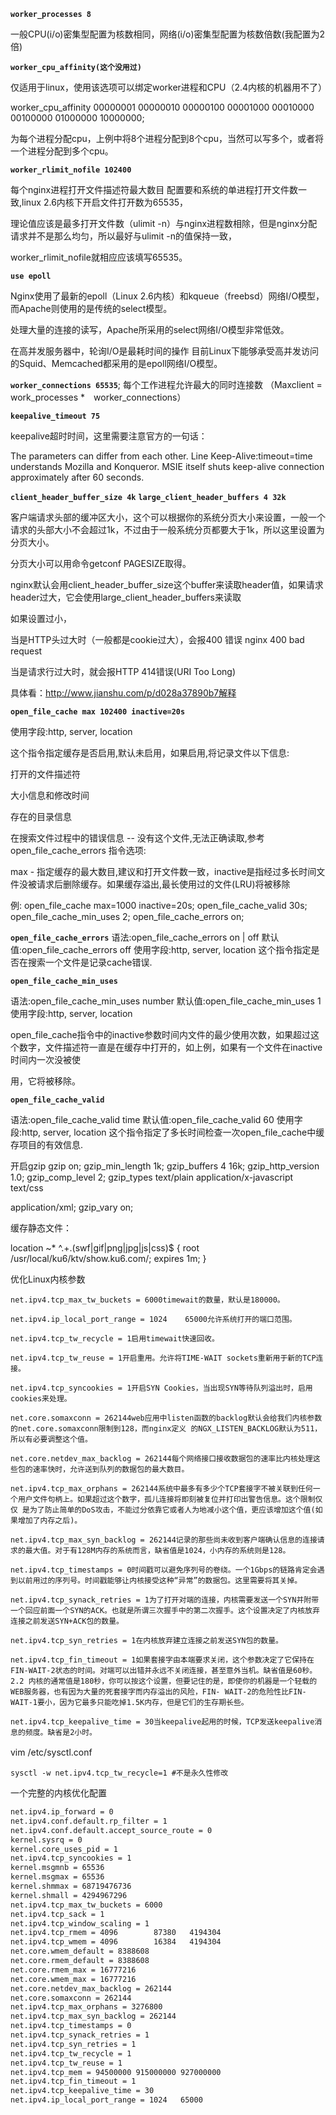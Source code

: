 **```worker_processes 8```**

一般CPU(i/o)密集型配置为核数相同，网络(i/o)密集型配置为核数倍数(我配置为2倍)

 

**```worker_cpu_affinity(这个没用过)```**

仅适用于linux，使用该选项可以绑定worker进程和CPU（2.4内核的机器用不了）

worker_cpu_affinity 00000001 00000010 00000100 00001000 00010000 00100000 01000000 10000000;

为每个进程分配cpu，上例中将8个进程分配到8个cpu，当然可以写多个，或者将一个进程分配到多个cpu。

 

**```worker_rlimit_nofile 102400```**

每个nginx进程打开文件描述符最大数目 配置要和系统的单进程打开文件数一致,linux 2.6内核下开启文件打开数为65535，

理论值应该是最多打开文件数（ulimit -n）与nginx进程数相除，但是nginx分配请求并不是那么均匀，所以最好与ulimit -n的值保持一致，

worker_rlimit_nofile就相应应该填写65535。

 

**```use epoll```**

Nginx使用了最新的epoll（Linux 2.6内核）和kqueue（freebsd）网络I/O模型，而Apache则使用的是传统的select模型。

处理大量的连接的读写，Apache所采用的select网络I/O模型非常低效。

在高并发服务器中，轮询I/O是最耗时间的操作 目前Linux下能够承受高并发访问的Squid、Memcached都采用的是epoll网络I/O模型。

 

**```worker_connections 65535```**;
每个工作进程允许最大的同时连接数 （Maxclient = work_processes *　worker_connections）

 

**```keepalive_timeout 75```**

keepalive超时时间，这里需要注意官方的一句话：

The parameters can differ from each other. Line Keep-Alive:timeout=time understands Mozilla and Konqueror. MSIE itself shuts keep-alive connection approximately after 60 seconds.

 

**```client_header_buffer_size 4k```**
**```large_client_header_buffers 4 32k```**

客户端请求头部的缓冲区大小，这个可以根据你的系统分页大小来设置，一般一个请求的头部大小不会超过1k，不过由于一般系统分页都要大于1k，所以这里设置为分页大小。

分页大小可以用命令getconf PAGESIZE取得。

nginx默认会用client_header_buffer_size这个buffer来读取header值，如果请求header过大，它会使用large_client_header_buffers来读取

如果设置过小，

当是HTTP头过大时（一般都是cookie过大），会报400 错误 nginx 400 bad request

当是请求行过大时，就会报HTTP 414错误(URI Too Long)

具体看：http://www.jianshu.com/p/d028a37890b7解释

 

**```open_file_cache max 102400 inactive=20s```**

使用字段:http, server, location

这个指令指定缓存是否启用,默认未启用，如果启用,将记录文件以下信息:

打开的文件描述符

大小信息和修改时间

存在的目录信息

在搜索文件过程中的错误信息 -- 没有这个文件,无法正确读取,参考open_file_cache_errors 指令选项:

max - 指定缓存的最大数目,建议和打开文件数一致，inactive是指经过多长时间文件没被请求后删除缓存。如果缓存溢出,最长使用过的文件(LRU)将被移除

例: open_file_cache max=1000 inactive=20s; open_file_cache_valid 30s; open_file_cache_min_uses 2; open_file_cache_errors on;

 

**```open_file_cache_errors```**
语法:open_file_cache_errors on | off 默认值:open_file_cache_errors off 使用字段:http, server, location 这个指令指定是否在搜索一个文件是记录cache错误.

 

**```open_file_cache_min_uses```**

语法:open_file_cache_min_uses number 默认值:open_file_cache_min_uses 1 使用字段:http, server, location

open_file_cache指令中的inactive参数时间内文件的最少使用次数，如果超过这个数字，文件描述符一直是在缓存中打开的，如上例，如果有一个文件在inactive时间内一次没被使

用，它将被移除。

**```open_file_cache_valid```**

语法:open_file_cache_valid time 默认值:open_file_cache_valid 60 使用字段:http, server, location 这个指令指定了多长时间检查一次open_file_cache中缓存项目的有效信息.

开启gzip
gzip on;
gzip_min_length 1k;
gzip_buffers 4 16k;
gzip_http_version 1.0;
gzip_comp_level 2;
gzip_types text/plain application/x-javascript text/css

application/xml;
gzip_vary on;

 

缓存静态文件：

location ~* ^.+\.(swf|gif|png|jpg|js|css)$ {
	root /usr/local/ku6/ktv/show.ku6.com/;
	expires 1m;
}

优化Linux内核参数

```
net.ipv4.tcp_max_tw_buckets = 6000timewait的数量，默认是180000。

net.ipv4.ip_local_port_range = 1024    65000允许系统打开的端口范围。

net.ipv4.tcp_tw_recycle = 1启用timewait快速回收。

net.ipv4.tcp_tw_reuse = 1开启重用。允许将TIME-WAIT sockets重新用于新的TCP连接。

net.ipv4.tcp_syncookies = 1开启SYN Cookies，当出现SYN等待队列溢出时，启用cookies来处理。

net.core.somaxconn = 262144web应用中listen函数的backlog默认会给我们内核参数的net.core.somaxconn限制到128，而nginx定义 的NGX_LISTEN_BACKLOG默认为511，所以有必要调整这个值。

net.core.netdev_max_backlog = 262144每个网络接口接收数据包的速率比内核处理这些包的速率快时，允许送到队列的数据包的最大数目。

net.ipv4.tcp_max_orphans = 262144系统中最多有多少个TCP套接字不被关联到任何一个用户文件句柄上。如果超过这个数字，孤儿连接将即刻被复位并打印出警告信息。这个限制仅仅 是为了防止简单的DoS攻击，不能过分依靠它或者人为地减小这个值，更应该增加这个值(如果增加了内存之后)。

net.ipv4.tcp_max_syn_backlog = 262144记录的那些尚未收到客户端确认信息的连接请求的最大值。对于有128M内存的系统而言，缺省值是1024，小内存的系统则是128。

net.ipv4.tcp_timestamps = 0时间戳可以避免序列号的卷绕。一个1Gbps的链路肯定会遇到以前用过的序列号。时间戳能够让内核接受这种“异常”的数据包。这里需要将其关掉。

net.ipv4.tcp_synack_retries = 1为了打开对端的连接，内核需要发送一个SYN并附带一个回应前面一个SYN的ACK。也就是所谓三次握手中的第二次握手。这个设置决定了内核放弃连接之前发送SYN+ACK包的数量。

net.ipv4.tcp_syn_retries = 1在内核放弃建立连接之前发送SYN包的数量。

net.ipv4.tcp_fin_timeout = 1如果套接字由本端要求关闭，这个参数决定了它保持在FIN-WAIT-2状态的时间。对端可以出错并永远不关闭连接，甚至意外当机。缺省值是60秒。 2.2 内核的通常值是180秒，你可以按这个设置，但要记住的是，即使你的机器是一个轻载的WEB服务器，也有因为大量的死套接字而内存溢出的风险，FIN- WAIT-2的危险性比FIN-WAIT-1要小，因为它最多只能吃掉1.5K内存，但是它们的生存期长些。

net.ipv4.tcp_keepalive_time = 30当keepalive起用的时候，TCP发送keepalive消息的频度。缺省是2小时。
```

vim /etc/sysctl.conf　　

```shell
sysctl -w net.ipv4.tcp_tw_recycle=1 #不是永久性修改
```

一个完整的内核优化配置

```xml
net.ipv4.ip_forward = 0
net.ipv4.conf.default.rp_filter = 1
net.ipv4.conf.default.accept_source_route = 0
kernel.sysrq = 0
kernel.core_uses_pid = 1
net.ipv4.tcp_syncookies = 1
kernel.msgmnb = 65536
kernel.msgmax = 65536
kernel.shmmax = 68719476736
kernel.shmall = 4294967296
net.ipv4.tcp_max_tw_buckets = 6000
net.ipv4.tcp_sack = 1
net.ipv4.tcp_window_scaling = 1
net.ipv4.tcp_rmem = 4096        87380   4194304
net.ipv4.tcp_wmem = 4096        16384   4194304
net.core.wmem_default = 8388608
net.core.rmem_default = 8388608
net.core.rmem_max = 16777216
net.core.wmem_max = 16777216
net.core.netdev_max_backlog = 262144
net.core.somaxconn = 262144
net.ipv4.tcp_max_orphans = 3276800
net.ipv4.tcp_max_syn_backlog = 262144
net.ipv4.tcp_timestamps = 0
net.ipv4.tcp_synack_retries = 1
net.ipv4.tcp_syn_retries = 1
net.ipv4.tcp_tw_recycle = 1
net.ipv4.tcp_tw_reuse = 1
net.ipv4.tcp_mem = 94500000 915000000 927000000
net.ipv4.tcp_fin_timeout = 1
net.ipv4.tcp_keepalive_time = 30
net.ipv4.ip_local_port_range = 1024   65000
```


